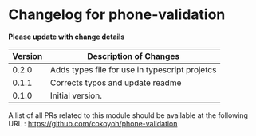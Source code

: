# Changelog for phone-validation

**Please update with change details**


| Version | Description of Changes |
| ------- | ---------------------- |
| 0.2.0   | Adds types file for use in typescript projetcs |
| 0.1.1   | Corrects typos and update readme|
| 0.1.0   | Initial version.|


A list of all PRs related to this module should be available at the following URL : https://github.com/cokoyoh/phone-validation

